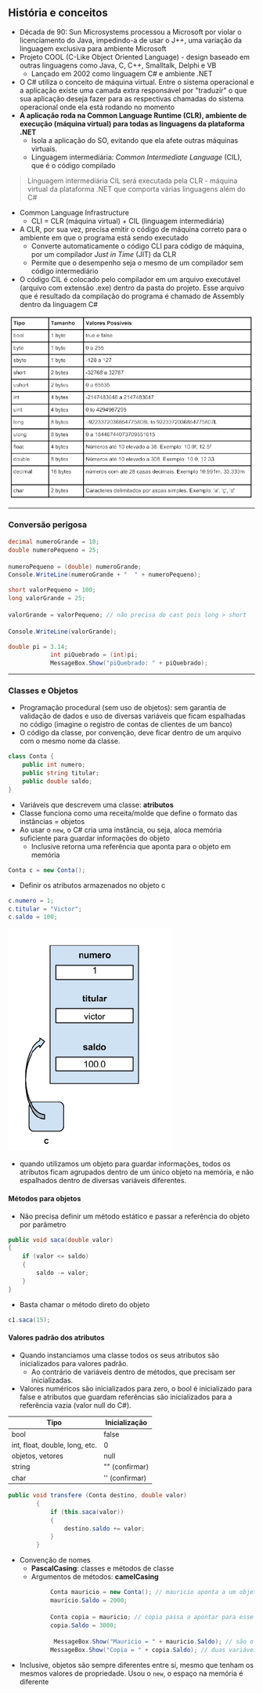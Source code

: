 ## História e conceitos

- Década de 90: Sun Microsystems processou a Microsoft por violar o licenciamento do Java, impedindo-a de usar o J++, uma variação da linguagem exclusiva para ambiente Microsoft
- Projeto COOL (C-Like Object Oriented Language) - design baseado em outras linguagens como Java, C, C++, Smalltalk, Delphi e VB
  - Lançado em 2002 como linguagem C# e ambiente .NET
- O C# utiliza o conceito de máquina virtual. Entre o sistema operacional e a aplicação existe uma camada extra responsável por "traduzir" o que sua aplicação deseja fazer para as respectivas chamadas do sistema operacional onde ela está rodando no momento
- **A aplicação roda na Common Language Runtime (CLR), ambiente de execução (máquina virtual) para todas as linguagens da plataforma .NET**
  - Isola a aplicação do SO, evitando que ela afete outras máquinas virtuais.
  - Linguagem intermediária: *Common Intermediate Language* (CIL), que é o código compilado

> Linguagem intermediária CIL será executada pela CLR - máquina virtual da plataforma .NET que comporta várias linguagens além do C#

- Common Language Infrastructure
  - CLI = CLR (máquina virtual) + CIL (linguagem intermediária)
- A CLR, por sua vez, precisa emitir o código de máquina correto para o ambiente em que o programa está sendo executado
  - Converte automaticamente o código CLI para código de máquina, por um compilador *Just in Time* (JIT) da CLR
  - Permite que o desempenho seja o mesmo de um compilador sem código intermediário
- O código CIL é colocado pelo compilador em um arquivo executável (arquivo com extensão .exe) dentro da pasta do projeto. Esse arquivo que é resultado da compilação do programa é chamado de Assembly dentro da linguagem C#

![image-20201118103953303](image-20201118103953303.png)

---

### Conversão perigosa

```c#
decimal numeroGrande = 10;
double numeroPequeno = 25;

numeroPequeno = (double) numeroGrande;
Console.WriteLine(numeroGrande + "  " + numeroPequeno);
```

```c#
short valorPequeno = 100;
long valorGrande = 25;

valorGrande = valorPequeno; // não precisa do cast pois long > short

Console.WriteLine(valorGrande);
```

```c#
double pi = 3.14;
            int piQuebrado = (int)pi;
            MessageBox.Show("piQuebrado: " + piQuebrado);
```

---

### Classes e Objetos

- Programação procedural (sem uso de objetos): sem garantia de validação de dados e uso de diversas variáveis que ficam espalhadas no código (imagine o registro de contas de clientes de um banco)
- O código da classe, por convenção, deve ficar dentro de um arquivo com o mesmo nome da classe.

```c#
class Conta {
	public int numero;
    public string titular;
    public double saldo;
}
```

- Variáveis que descrevem uma classe: **atributos**
- Classe funciona como uma receita/molde que define o formato das instâncias = objetos
- Ao usar o `new`, o C# cria uma instância, ou seja, aloca memória suficiente para guardar informações do objeto
  - Inclusive retorna uma referência que aponta para o objeto em memória

```c#
Conta c = new Conta();
```

- Definir os atributos armazenados no objeto c

```c#
c.numero = 1;
c.titular = "Victor";
c.saldo = 100;
```

![image-20201119082706947](image-20201119082706947.png)

- quando utilizamos um objeto para guardar informações, todos os atributos ficam agrupados dentro de um único objeto na memória, e não espalhados dentro de diversas variáveis diferentes.

#### Métodos para objetos

- Não precisa definir um método estático e passar a referência do objeto por parâmetro

```c#
public void saca(double valor)
{
    if (valor <= saldo)
    {
        saldo -= valor;
    }
}
```

- Basta chamar o método direto do objeto

```c#
c1.saca(15);
```

#### Valores padrão dos atributos

- Quando instanciamos uma classe todos os seus atributos são inicializados para valores padrão. 
  - Ao contrário de variáveis dentro de métodos, que precisam ser inicializadas.
- Valores numéricos são inicializados para zero, o bool é inicializado para false e atributos que guardam referências são inicializados para a referência vazia (valor null do C#).

| Tipo                           | Inicialização  |
| ------------------------------ | -------------- |
| bool                           | false          |
| int, float, double, long, etc. | 0              |
| objetos, vetores               | null           |
| string                         | "" (confirmar) |
| char                           | '' (confirmar) |

```c#
public void transfere (Conta destino, double valor)
        {
            if (this.saca(valor))
            {
                destino.saldo += valor;
            }
        }
```

- Convenção de nomes
  - **PascalCasing**: classes e métodos de classe
  - Argumentos de métodos: **camelCasing**

```c#
            Conta mauricio = new Conta(); // mauricio aponta a um objeto
            mauricio.Saldo = 2000;

            Conta copia = mauricio; // copia passa a apontar para esse objeto (não cria outro)
            copia.Saldo = 3000;

         	 MessageBox.Show("Mauricio = " + mauricio.Saldo); // são o mesmo objeto, os dois imprimem 3000
            MessageBox.Show("Copia = " + copia.Saldo); // duas variáveis, um objeto
```

- Inclusive, objetos são sempre diferentes entre si, mesmo que tenham os mesmos valores de propriedade. Usou o `new`, o espaço na memória é diferente